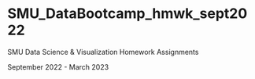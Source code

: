 # SMU_DataBootcamp_hmwk_sept2022
SMU Data Science & Visualization Homework Assignments

September 2022 - March 2023
